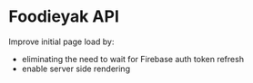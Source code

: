 # Foodieyak API

Improve initial page load by:

- eliminating the need to wait for Firebase auth token refresh
- enable server side rendering
